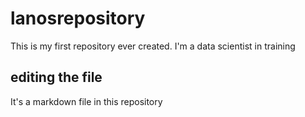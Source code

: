 # lanosrepository
This is my first repository ever created. I'm a data scientist in training
## editing the file

It's a markdown file in this repository 
